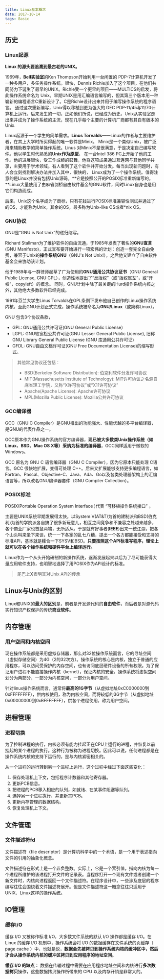 ```yaml
---
title: Linux基本概念
date: 2017-10-14
tags: Basic
---
```


## 历史

### Linux起源

**Linux 的源头要追溯到最古老的UNIX。**

1969年，**Bell实验室**的Ken Thompson开始利用一台闲置的 PDP-7计算机开发了一种多用户，多任务操作系统。很快，Dennis Richie加入了这个项目，在他们共同努力下诞生了最早的UNIX。Richie受一个更早的项目——MULTICS的启发，将此操作系统命名为 Unix。早期UNIX是用汇编语言编写的，但其第三个版本用一种崭新的编程语言C重新设计了。C是Richie设计出来并用于编写操作系统的程序语言。 通过这次重新编写，Unix得以移植到更为强大的 DEC PDP-11/45与11/70计算机上运行。后来发生的一切，正如他们所说，已经成为历史。Unix从实验室走出来并成为了操作系统的主流，现在几乎每个主要的计算机厂商都有其自有版本的Unix.

<!-- more -->

Linux起源于一个学生的简单需求。**Linus Torvalds**——Linux的作者与主要维护者，在其上大学时所买得起的唯一软件是Minix。 Minix是一个类似Unix，被广泛用来辅助教学的简单操作系统。Linus 对Minix不是很满意，于是决定自己编写软件。他以学生时代熟悉的**Unix作为原型**， 在一台Intel 386 PC上开始了他的工作。他的进展很快，受工作成绩的鼓舞，他将这项成果通过互连网与其他同学共享，主要用于学术领域。有人看到了这个软件并开始分发。每当出现新问题时，有人会立刻找到解决办法并加入其中，很快的， Linux成为了一个操作系统。值得注意的是Linux并没有包括Unix源码。**它是按照公开的POSIX标准重新编写的。**Linux大量使用了由麻省剑桥自由软件基金的GNU软件，同时Linux自身也是用它们构造而成。

后来，Unix这个名字成为了商标，只有花钱进行POSIX标准兼容性测试并通过了的OS，才能称为Unix，其余的OS，最多称为Unix-like OS或者*nix OS。

### GNU协议

GNU是“GNU is Not Unix”的递归缩写。

Richard Stallman为了维护软件的自由流通，于1985年发表了著名的**GNU宣言**(GNU Manifesto)，正式宣布要开始进行一项宏伟的计划：创造一套完全自由免费，兼容于Unix的**操作系统GNU**（GNU's Not Unix!）。之后他又建立了自由软件基金会来协助该计划。

他于1989年与一群律师起草了广为使用的**GNU通用公共协议证书**（GNU General Public License, GNU GPL），创造性地提出了“反版权”（或“版权属左”，或“开权”，copyleft）的概念。 同时，GNU计划中除了最关键的Hurd操作系统内核之外，其他绝大多数软件已经完成。

1991年芬兰大学生Linus Torvalds在GPL条例下发布他自己创作的Linux操作系统内核，至此GNU计划正式完成，操作系统被命名为**GNU/Linux**（或简称Linux）。

GNU 包含3个协议条款，

- GPL: GNU通用公共许可证(GNU General Public License）
- LGPL: GNU较宽松公共许可证(GNU Lesser General Public License), 旧称 GNU Library General Public License (GNU 库通用公共许可证)
- GFDL: GNU自由文档许可证(GNU Free Documentation License)的缩写形式。

>其他常见协议还包括：
>
>- BSD(Berkeley Software Distribution): 伯克利软件分发许可协议
>- MIT(Massachusetts Institute of Technology): MIT许可协议之名源自麻省理工学院，又称“X许可协议”或“X11许可协议” 
>- Apache(Apache License): Apache许可协议  
>- MPL(Mozilla Public License): Mozilla公共许可协议
>
>

### GCC编译器

GCC（GNU C Compiler）是GNU推出的功能强大、性能优越的多平台编译器，是GNU的代表作品之一。

GCC原本作为GNU操作系统的官方编译器，**现已被大多数类Unix操作系统（如Linux、BSD、Mac OS X等）采纳为标准的编译器**，GCC同样适用于微软的Windows。

GCC 原名为 GNU C 语言编译器（GNU C Compiler），因为它原本只能处理 C语言。GCC 很快地扩展，变得可处理 C++。后来又扩展能够支持更多编程语言，如Fortran、Pascal、Objective-C、Java、Ada、Go以及各类处理器架构上的汇编语言等，所以改名GNU编译器套件（GNU Compiler Collection）。

### POSIX标准

POSIX(Portable Operation System Interface )代表 “可移植操作系统接口” 。

主要是UNIX系统早期发展得太快，以System V(AT&T)为首的建制派和BSD(伯克利)为首的学院派各自搞了很多新玩意儿，相互之间竞争和不兼容之处越来越多，各个商业厂家也首鼠两端，无所适从。于是就有好事者(**IEEE**)出来一统江湖，把各个山头叫来坐下来谈，统一一下各家的乱七八糟，提出一个各方都能接受和支持的标准API，基本就是糅合一下SYSV和BSD。**只要按照这个API标准写程序，理论上就可以在各个操作系统和硬件平台上编译运行。**

Linux作为一个从头开始研制的新操作系统，逐渐发展起来以后为了尽可能获得大量应用软件支持，也明智地选择了用POSIX作为API设计的标准。

> 尾巴上**X**表明其对Unix API的传承

## Linux与Unix的区别

Linux和UNIX的**最大的区别**是，前者是开发源代码的**自由软件**，而后者是对源代码实行知识产权保护的传统**商业软件**。

## 内存管理

### 用户空间和内核空间

现在操作系统都是采用虚拟存储器，那么对32位操作系统而言，它的寻址空间（虚拟存储空间）为4G（2的32次方）。操作系统的核心是内核，独立于普通的应用程序，可以访问受保护的内存空间，也有访问底层硬件设备的所有权限。为了保证用户进程不能直接操作内核（kernel），保证内核的安全，操作系统将虚拟空间划分为两部分，一部分为内核空间，一部分为用户空间。

针对linux操作系统而言，通常将**最高的1G字节**（从虚拟地址0xC0000000到0xFFFFFFFF），供内核使用，称为内核空间，而将较低的3G字节（从虚拟地址0x00000000到0xBFFFFFFF），供各个进程使用，称为用户空间。

## 进程管理

### 进程切换

为了控制进程的执行，内核必须有能力挂起正在CPU上运行的进程，并恢复以前挂起的某个进程的执行。这种行为被称为进程切换。因此可以说，任何进程都是在操作系统内核的支持下运行的，是与内核紧密相关的。

从一个进程的运行转到另一个进程上运行，这个过程中经过下面这些变化：
1. 保存处理机上下文，包括程序计数器和其他寄存器。
2. 更新PCB信息。
3. 把进程的PCB移入相应的队列，如就绪、在某事件阻塞等队列。
4. 选择另一个进程执行，并更新其PCB。
5. 更新内存管理的数据结构。
6. 恢复处理机上下文。

## 文件管理

### 文件描述符fd

文件描述符（file descriptor）是计算机科学中的一个术语，是一个用于表述指向文件的引用的抽象化概念。

文件描述符在形式上是一个非负整数。实际上，它是一个索引值，指向内核为每一个进程所维护的该进程打开文件的记录表。当程序打开一个现有文件或者创建一个新文件时，内核向进程返回一个文件描述符。在程序设计中，一些涉及底层的程序编写往往会围绕着文件描述符展开。但是文件描述符这一概念往往只适用于UNIX、Linux这样的操作系统。

## IO管理

### 缓存I/O

缓存 I/O 又被称作标准 I/O，大多数文件系统的默认 I/O 操作都是缓存 I/O。在 Linux 的缓存 I/O 机制中，操作系统会将 I/O 的数据缓存在文件系统的页缓存（ page cache ）中，也就是说，**数据会先被拷贝到操作系统内核的缓冲区中，然后才会从操作系统内核的缓冲区拷贝到应用程序的地址空间**。

**缓存 I/O 的缺点：**
数据在传输过程中需要在应用程序地址空间和内核进行**多次数据拷贝**操作，这些数据拷贝操作所带来的 CPU 以及内存开销是非常大的。